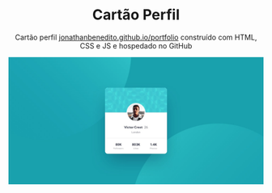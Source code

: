 <h1 align="center">
  Cartão Perfil
</h1>
<p align="center">
  Cartão perfil <a href="https://jonathanbenedito.github.io/profile-card" target="_blank">jonathanbenedito.github.io/portfolio</a> construído com HTML, CSS e JS e hospedado no GitHub
</p>

![demo](design/desktop-design.jpg)
